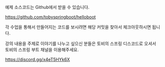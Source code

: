 

예제 소스코드는 Github에서 받을 수 있습니다.

https://github.com/tobyspringboot/helloboot

각 수업을 통해서 만들어지는 코드를 보시려면 해당 커밋을 찾아서 체크아웃하시면 됩니다.

 

강의 내용을 주제로 이야기를 나누고 싶으신 분들은 토비의 스프링 디스코드로 오셔서 토비의 스프링 부트 채널을 이용해주세요.

https://discord.gg/x4eT5HYk6X


